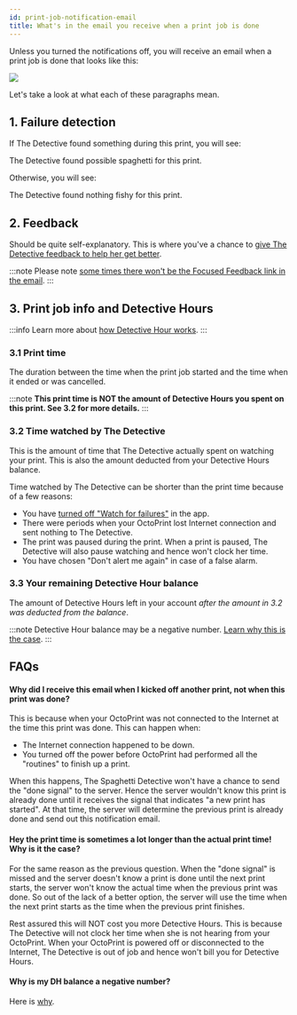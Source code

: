 ```yaml
---
id: print-job-notification-email
title: What's in the email you receive when a print job is done
---
```


Unless you turned the notifications off, you will receive an email when a print job is done that looks like this:

![](/img/user-guides/print-notification-email-sample.png)

Let's take a look at what each of these paragraphs mean.

## 1. Failure detection

If The Detective found something during this print, you will see:

<p className="text--danger">The Detective found possible spaghetti for this print.</p>

Otherwise, you will see:

<p className="text--success">The Detective found nothing fishy for this print.</p>

## 2. Feedback

Should be quite self-explanatory. This is where you've a chance to [give The Detective feedback to help her get better](/docs/user-guides/how-does-credits-work/).

:::note
Please note [some times there won't be the Focused Feedback link in the email](/docs/user-guides/how-does-credits-work/#why-is-the-focused-feedback-button-missing-from-some-of-my-prints).
:::

## 3. Print job info and Detective Hours

:::info
Learn more about [how Detective Hour works](/docs/user-guides/how-does-detective-hour-work).
:::

### 3.1 Print time

The duration between the time when the print job started and the time when it ended or was cancelled.

:::note
**This print time is NOT the amount of Detective Hours you spent on this print. See 3.2 for more details.**
:::

### 3.2 Time watched by The Detective

This is the amount of time that The Detective actually spent on watching your print. This is also the amount deducted from your Detective Hours balance.

Time watched by The Detective can be shorter than the print time because of a few reasons:

* You have [turned off "Watch for failures"](/docs/user-guides/detective-not-watching/#2-you-turned-off-watch-for-failures-option) in the app.
* There were periods when your OctoPrint lost Internet connection and sent nothing to The Detective.
* The print was paused during the print. When a print is paused, The Detective will also pause watching and hence won't clock her time.
* You have chosen "Don't alert me again" in case of a false alarm.

### 3.3 Your remaining Detective Hour balance

The amount of Detective Hours left in your account *after the amount in 3.2 was deducted from the balance*.

:::note
Detective Hour balance may be a negative number. [Learn why this is the case](/docs/user-guides/how-does-detective-hour-work/#hey-my-dh-balance-shows-a-negative-number-is-the-detective-out-of-her-mind).
:::

## FAQs

#### Why did I receive this email when I kicked off another print, not when this print was done?

This is because when your OctoPrint was not connected to the Internet at the time this print was done. This can happen when:

* The Internet connection happened to be down.
* You turned off the power before OctoPrint had performed all the "routines" to finish up a print.

When this happens, The Spaghetti Detective won't have a chance to send the "done signal" to the server. Hence the server wouldn't know this print is already done until it receives the signal that indicates "a new print has started". At that time, the server will determine the previous print is already done and send out this notification email.

#### Hey the print time is sometimes a lot longer than the actual print time! Why is it the case?

For the same reason as the previous question. When the "done signal" is missed and the server doesn't know a print is done until the next print starts, the server won't know the actual time when the previous print was done. So out of the lack of a better option, the server will use the time when the next print starts as the time when the previous print finishes.

Rest assured this will NOT cost you more Detective Hours. This is because The Detective will not clock her time when she is not hearing from your OctoPrint. When your OctoPrint is powered off or disconnected to the Internet, The Detective is out of job and hence won't bill you for Detective Hours.

#### Why is my DH balance a negative number?

Here is [why](/docs/user-guides/how-does-detective-hour-work/#hey-my-dh-balance-shows-a-negative-number-is-the-detective-out-of-her-mind).